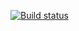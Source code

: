 [![Build status](https://ci.appveyor.com/api/projects/status/9a73idi1kp69j45u?svg=true)](https://ci.appveyor.com/project/OGsplendid/css-second-trip)
